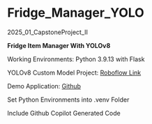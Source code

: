 # Fridge_Manager_YOLO
2025_01_CapstoneProject_II

<b>Fridge Item Manager With YOLOv8</b>

Working Environments: Python 3.9.13 with Flask

YOLOv8 Custom Model Project: [Roboflow Link](https://universe.roboflow.com/test-rphja/aima_model)
    
Demo Application: [Github](https://github.com/SourPringles/AIMA_Demo)

Set Python Environments into .venv Folder 

Include Github Copilot Generated Code
